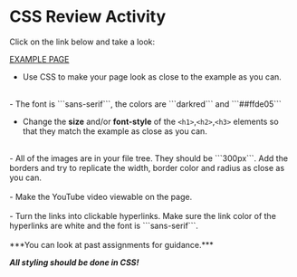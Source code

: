 # CSS Review Activity 

Click on the link below and take a look:

[EXAMPLE PAGE](./assets/mcdonaldspage.jpg)

- Use CSS to make your page look as close to the example as you can.<br>
<br>
- The font is ```sans-serif```, the colors are ```darkred``` and ```##ffde05```
  
- Change the **size** and/or **font-style** of the ```<h1>```,```<h2>```,```<h3>``` elements so that they match the example as close as you can.<br>
<br>
- All of the images are in your file tree.  They should be ```300px```. Add the borders and try to replicate the width, border color and radius as close as you can.<br>
<br>
- Make the YouTube video viewable on the page.<br>
<br>
- Turn the links into clickable hyperlinks. Make sure the link color of the hyperlinks are white and the font is ```sans-serif```.<br>
<br>
***You can look at past assignments for guidance.***

***All styling should  be done in CSS!***
